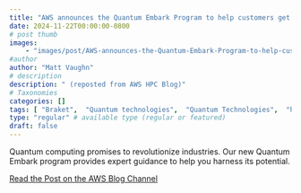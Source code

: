 ```yaml
---
title: "AWS announces the Quantum Embark Program to help customers get ready for quantum computing"
date: 2024-11-22T00:00:00-0800
# post thumb
images:
    - "images/post/AWS-announces-the-Quantum-Embark-Program-to-help-customers-get-ready-for-quantum-computing-resized-1.png"
#author
author: "Matt Vaughn"
# description
description: " (reposted from AWS HPC Blog)"
# Taxonomies
categories: []
tags: [ "Braket",  "Quantum technologies",  "Quantum Technologies",  "hpcblog", ]
type: "regular" # available type (regular or featured)
draft: false
---
```


Quantum computing promises to revolutionize industries. Our new Quantum Embark program provides expert guidance to help you harness its potential.

<a href="https://aws.amazon.com/blogs/quantum-computing/aws-announces-the-quantum-embark-program-to-help-customers-get-ready-for-quantum-computing/" class="btn btn-primary btn-lg active" role="button" aria-pressed="true" style="margin-top: 8px;">Read the Post on the AWS Blog Channel</a>